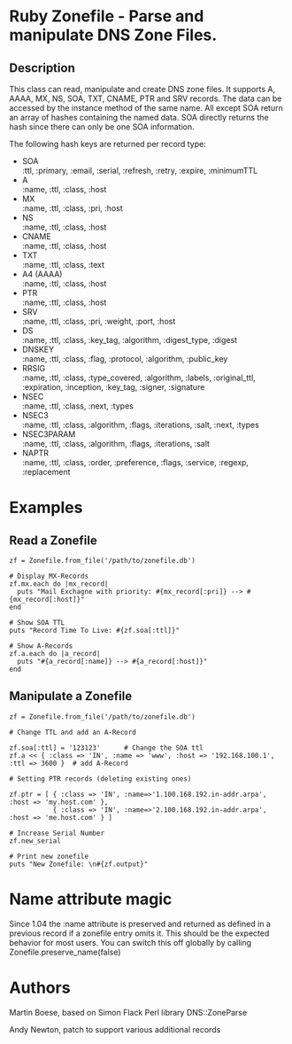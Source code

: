 # Ruby Zonefile - Parse and manipulate DNS Zone Files.

## Description

This class can read, manipulate and create DNS zone files. It supports A, AAAA, MX, NS, SOA, 
TXT, CNAME, PTR and SRV records. The data can be accessed by the instance method of the same
name. All except SOA return an array of hashes containing the named data. SOA directly returns the 
hash since there can only be one SOA information.

The following hash keys are returned per record type:

* SOA  
     :ttl, :primary, :email, :serial, :refresh, :retry, :expire, :minimumTTL
* A  
     :name, :ttl, :class, :host
* MX  
     :name, :ttl, :class, :pri, :host
* NS  
     :name, :ttl, :class, :host
* CNAME   
     :name, :ttl, :class, :host
* TXT  
     :name, :ttl, :class, :text
* A4 (AAAA)  
     :name, :ttl, :class, :host
* PTR  
     :name, :ttl, :class, :host
* SRV  
     :name, :ttl, :class, :pri, :weight, :port, :host
* DS  
     :name, :ttl, :class, :key_tag, :algorithm, :digest_type, :digest
* DNSKEY  
     :name, :ttl, :class, :flag, :protocol, :algorithm, :public_key
* RRSIG  
     :name, :ttl, :class, :type_covered, :algorithm, :labels, :original_ttl,
      :expiration, :inception, :key_tag, :signer, :signature
* NSEC  
     :name, :ttl, :class, :next, :types
* NSEC3  
     :name, :ttl, :class, :algorithm, :flags, :iterations, :salt, :next, :types
* NSEC3PARAM  
     :name, :ttl, :class, :algorithm, :flags, :iterations, :salt
* NAPTR  
     :name, :ttl, :class, :order, :preference, :flags, :service, :regexp, :replacement

# Examples

## Read a Zonefile

    zf = Zonefile.from_file('/path/to/zonefile.db')
  
    # Display MX-Records
    zf.mx.each do |mx_record|
      puts "Mail Exchagne with priority: #{mx_record[:pri]} --> #{mx_record[:host]}"
    end

    # Show SOA TTL
    puts "Record Time To Live: #{zf.soa[:ttl]}"
 
    # Show A-Records
    zf.a.each do |a_record|
      puts "#{a_record[:name]} --> #{a_record[:host]}"
    end

## Manipulate a Zonefile

    zf = Zonefile.from_file('/path/to/zonefile.db')
  
    # Change TTL and add an A-Record
  
    zf.soa[:ttl] = '123123'      # Change the SOA ttl
    zf.a << { :class => 'IN', :name => 'www', :host => '192.168.100.1', :ttl => 3600 }  # add A-Record
 
    # Setting PTR records (deleting existing ones)

    zf.ptr = [ { :class => 'IN', :name=>'1.100.168.192.in-addr.arpa', :host => 'my.host.com' },
               { :class => 'IN', :name=>'2.100.168.192.in-addr.arpa', :host => 'me.host.com' } ]

    # Increase Serial Number
    zf.new_serial

    # Print new zonefile
    puts "New Zonefile: \n#{zf.output}"

# Name attribute magic

Since 1.04 the :name attribute is preserved and returned as defined in a previous record if a zonefile entry
omits it. This should be the expected behavior for most users.
You can switch this off globally by calling Zonefile.preserve_name(false)


# Authors
 
Martin Boese, based on Simon Flack Perl library DNS::ZoneParse 

Andy Newton, patch to support various additional records
